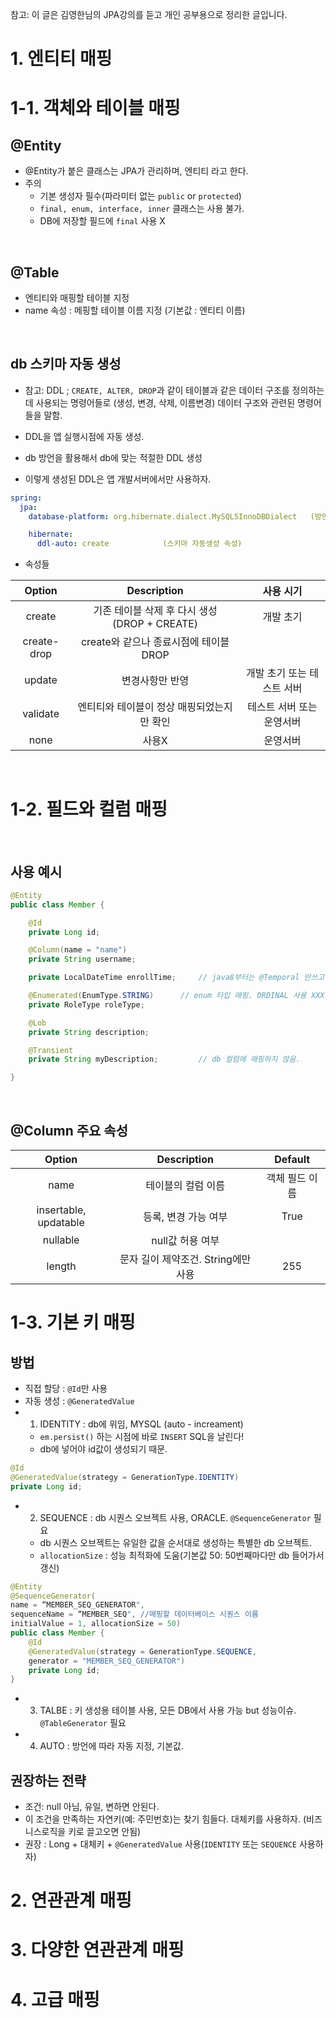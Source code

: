 참고: 이 글은 김영한님의 JPA강의를 듣고 개인 공부용으로 정리한 글입니다.

# **1. 엔티티 매핑**

# 1-1. 객체와 테이블 매핑

## @Entity
 - @Entity가 붙은 클래스는 JPA가 관리하며, 엔티티 라고 한다.
 - 주의
    - 기본 생성자 필수(파라미터 없는 `public` or `protected`)
    - `final, enum, interface, inner` 클래스는 사용 불가.
    - DB에 저장할 필드에 `final` 사용 X


</br>

## @Table
- 엔티티와 매핑할 테이블 지정
- name 속성 : 메핑할 테이블 이름 지정 (기본값 : 엔티티 이름)

</br>

## db 스키마 자동 생성

- 참고: DDL ; `CREATE, ALTER, DROP`과 같이 테이블과 같은 데이터 구조를 정의하는데 사용되는 명령어들로 (생성, 변경, 삭제, 이름변경) 데이터 구조와 관련된 명령어들을 말함. 

- DDL을 앱 실행시점에 자동 생성.
- db 방언을 활용해서 db에 맞는 적절한 DDL 생성
- 이렇게 생성된 DDL은 앱 개발서버에서만 사용하자. 
```yml
spring:
  jpa:
    database-platform: org.hibernate.dialect.MySQL5InnoDBDialect   (방언)

    hibernate:
      ddl-auto: create            (스키마 자동생성 속성)
```

- 속성들

| Option | Description | 사용 시기 |
|:--:|:--:|:--:|
| create | 기존 테이블 삭제 후 다시 생성 (DROP + CREATE) | 개발 초기 |
| create-drop | create와 같으나 종료시점에 테이블 DROP |
| update | 변경사항만 반영 | 개발 초기 또는 테스트 서버 |
| validate | 엔티티와 테이블이 정상 매핑되었는지만 확인 | 테스트 서버 또는 운영서버 |
| none | 사용X | 운영서버 |

</br>

# 1-2. 필드와 컬럼 매핑

</br>

## 사용 예시

```java
@Entity
public class Member {

    @Id
    private Long id;

    @Column(name = "name")
    private String username;

    private LocalDateTime enrollTime;     // java8부터는 @Temporal 안쓰고 이렇게 쓰면 된다.

    @Enumerated(EnumType.STRING)      // enum 타입 매핑. ORDINAL 사용 XXX!!!
    private RoleType roleType;

    @Lob
    private String description;

    @Transient
    private String myDescription;         // db 컬럼에 매핑하지 않음.

}
```

</br>

## @Column 주요 속성

| Option | Description | Default |
|:--:|:--:|:--:|
| name | 테이블의 컬럼 이름 | 객체 필드 이름 |
| insertable, updatable | 등록, 변경 가능 여부 | True |
| nullable | null값 허용 여부 |  |
| length | 문자 길이 제약조건. String에만 사용 | 255 |

# 1-3. 기본 키 매핑

## 방법
- 직접 할당 : `@Id`만 사용
- 자동 생성 : `@GeneratedValue`
- 1. IDENTITY : db에 위임, MYSQL (auto - increament)
    - `em.persist()` 하는 시점에 바로 `INSERT` SQL을 날린다!
    - db에 넣어야 id값이 생성되기 때문.
```java
@Id
@GeneratedValue(strategy = GenerationType.IDENTITY)
private Long id;
```

- 2. SEQUENCE : db 시퀀스 오브젝트 사용, ORACLE. `@SequenceGenerator` 필요
    - db 시퀀스 오브젝트는 유일한 값을 순서대로 생성하는 특별한 db 오브젝트.
    - `allocationSize` : 성능 최적화에 도움(기본값 50: 50번째마다만 db 들어가서 갱신)

```java
@Entity
@SequenceGenerator(
name = “MEMBER_SEQ_GENERATOR",
sequenceName = “MEMBER_SEQ", //매핑할 데이터베이스 시퀀스 이름
initialValue = 1, allocationSize = 50)
public class Member {
    @Id
    @GeneratedValue(strategy = GenerationType.SEQUENCE,
    generator = "MEMBER_SEQ_GENERATOR")
    private Long id;
}
```

- 3. TALBE : 키 생성용 테이블 사용, 모든 DB에서 사용 가능 but 성능이슈. `@TableGenerator` 필요
- 4. AUTO : 방언에 따라 자동 지정, 기본값.

## 권장하는 전략
- 조건: null 아님, 유일, 변하면 안된다.
- 이 조건을 만족하는 자연키(예: 주민번호)는 찾기 힘들다. 대체키를 사용하자. (비즈니스로직을 키로 끌고오면 안됨)
- 권장 : Long + 대체키 + `@GeneratedValue` 사용(`IDENTITY` 또는 `SEQUENCE` 사용하자)

# **2. 연관관계 매핑**


# **3. 다양한 연관관계 매핑**


# **4. 고급 매핑**